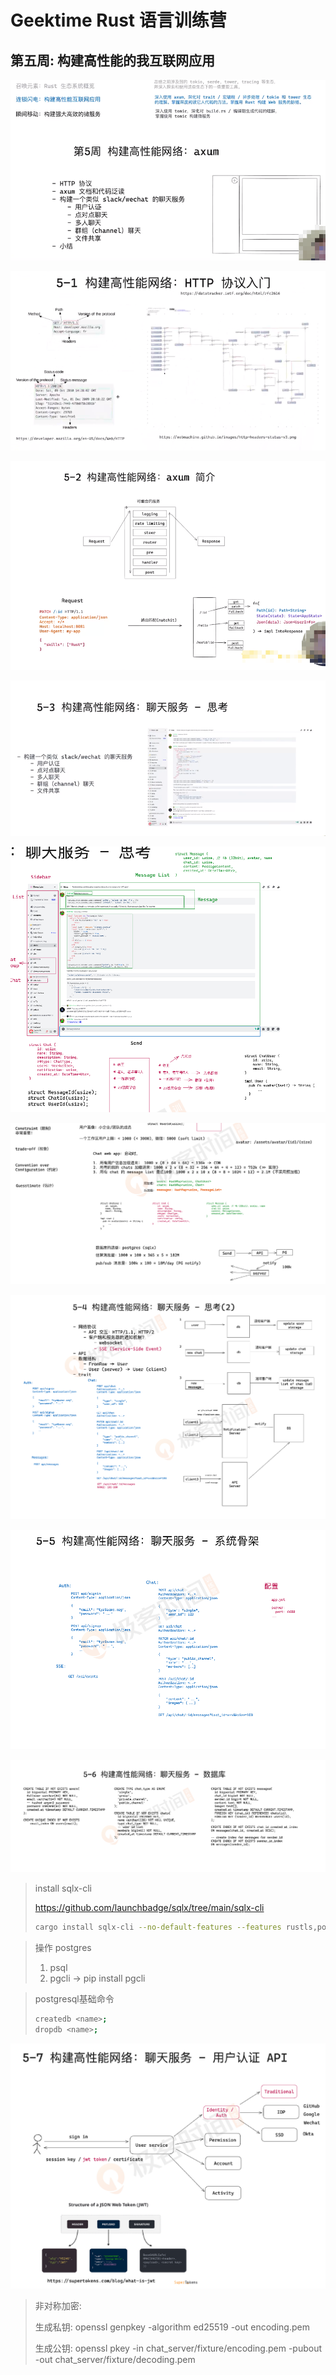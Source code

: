 # Geektime Rust 语言训练营

## 第五周: 构建高性能的我互联网应用

![image-20250114125833752](assets/image-20250114125833752.png)

![image-20250114130123956](assets/image-20250114130123956.png)

![image-20250114131906756](assets/image-20250114131906756.png)

![image-20250114151344305](assets/image-20250114151344305.png)

![image-20250114162526267](assets/image-20250114162526267.png)

![image-20250114162545218](assets/image-20250114162545218.png)

![image-20250114191707409](./assets/image-20250114191707409.png)

![image-20250114221529164](./assets/image-20250114221529164.png)

![image-20250114221546989](./assets/image-20250114221546989.png)

> install sqlx-cli
>
> https://github.com/launchbadge/sqlx/tree/main/sqlx-cli
>
> ```bash
> cargo install sqlx-cli --no-default-features --features rustls,postgres
> ```

> 操作 postgres
>
> 1. psql
> 2. pgcli -> pip install pgcli

> postgresql基础命令
>
> ```bash
> createdb <name>;
> dropdb <name>;
> ```

![image-20250115103546126](assets/image-20250115103546126.png)

>非对称加密:
>
>生成私钥: openssl genpkey -algorithm ed25519 -out encoding.pem
>
>生成公钥: openssl pkey -in chat_server/fixture/encoding.pem -pubout -out chat_server/fixture/decoding.pem
